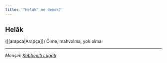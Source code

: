 ```yaml
---
title: '"Helâk" ne demek?'
---
```


## Helâk
([[arapca|Arapça]]) Ölme, mahvolma, yok olma

---
*Menşei: [Kubbealtı Lugatı](https://www.lugatim.com/s/Helâk)*